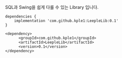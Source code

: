 SQL과 Swing을 쉽게 다룰 수 있는 Library 입니다.

```
dependencies {
    implementation 'com.github.kple1:LeepleLib:0.1'
}
```

```
<dependency>
	  <groupId>com.github.kple1</groupId>
	  <artifactId>LeepleLib</artifactId>
	  <version>0.1</version>
</dependency>
```
